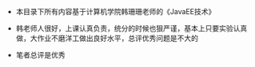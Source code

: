 - 本目录下所有内容基于计算机学院韩珊珊老师的《JavaEE技术》

- 韩老师人很好，上课认真负责，统分的时候也狠严谨，基本上只要实验认真做，大作业不磨洋工做出良好水平，总评优秀问题是不大的

- 笔者总评是优秀